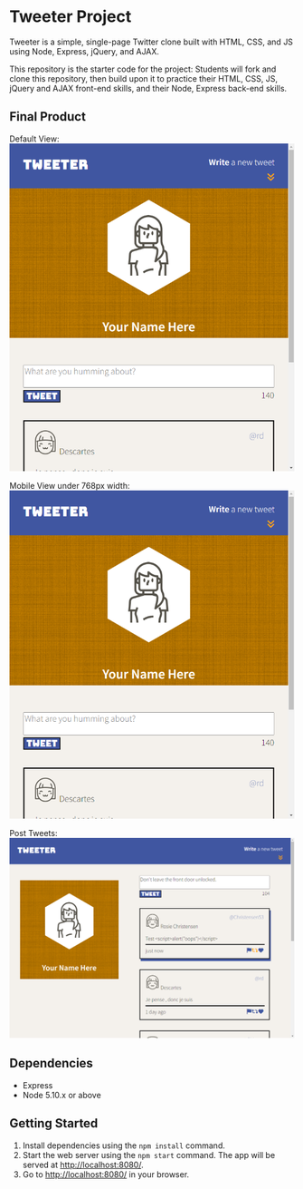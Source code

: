 # Tweeter Project

Tweeter is a simple, single-page Twitter clone built with HTML, CSS, and JS using Node, Express, 
jQuery, and AJAX.

This repository is the starter code for the project: Students will fork and clone this repository, then build upon it to practice their HTML, CSS, JS, jQuery and AJAX front-end skills, and their Node, Express back-end skills.

## Final Product

Default View:
!["Tablet & Desktop View"](https://github.com/anironL/tweeter/blob/master/docs/localhost_8080_%20Tweeter_Homepage_Mobile.png)

Mobile View under 768px width:
!["Mobile View"](https://github.com/anironL/tweeter/blob/master/docs/localhost_8080_%20Tweeter_Homepage_Mobile.png)

Post Tweets:
!["Sample Tweet"](https://github.com/anironL/tweeter/blob/master/docs/localhost_8080_%20Tweeter_Sample_Messages.png)

## Dependencies

- Express
- Node 5.10.x or above


## Getting Started

1. Install dependencies using the `npm install` command.
2. Start the web server using the `npm start` command. The app will be served at <http://localhost:8080/>.
3. Go to <http://localhost:8080/> in your browser.